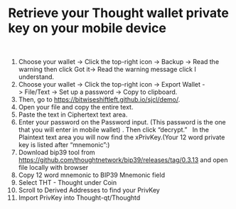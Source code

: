 # Retrieve your Thought wallet private key on your mobile device
 
1. Choose your wallet -> Click the top-right icon -> Backup -> Read the warning then click Got it-> Read the warning message click I understand.
2. Choose your wallet -> Click the top-right icon -> Export Wallet -> File/Text -> Set up a password -> Copy to clipboard.
3. Then, go to https://bitwiseshiftleft.github.io/sjcl/demo/.  
4. Open your file and copy the entire text.
5. Paste the text in Ciphertext text area.  
6. Enter your password on the Password input. (This password is the one that you will enter in mobile wallet) . Then click “decrypt.”   In the Plaintext text area you will now find the xPrivKey.(Your 12 word private key is listed after “mnemonic”:)
7. Download bip39 tool from https://github.com/thoughtnetwork/bip39/releases/tag/0.3.13 and open file locally with browser
8. Copy 12 word mnemonic to BIP39 Mnemonic field
9. Select THT - Thought under Coin
10. Scroll to Derived Addresses to find your PrivKey
11. Import PrivKey into Thought-qt/Thoughtd

